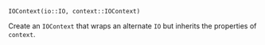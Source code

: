 ```
IOContext(io::IO, context::IOContext)
```

Create an `IOContext` that wraps an alternate `IO` but inherits the properties of `context`.
